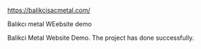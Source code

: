 https://balikcisacmetal.com/

Balıkcı metal WEebsite demo

Balikci Metal Website Demo.
The project has done successfully.
